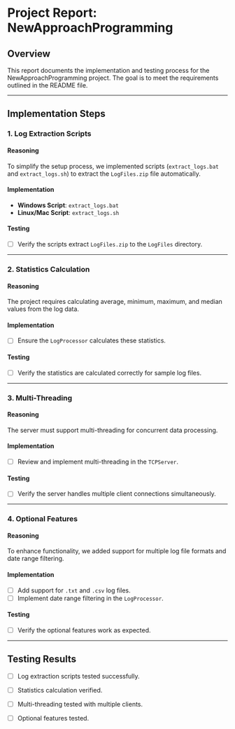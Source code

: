 # Project Report: NewApproachProgramming

## Overview
This report documents the implementation and testing process for the NewApproachProgramming project. The goal is to meet the requirements outlined in the README file.

---

## Implementation Steps

### 1. Log Extraction Scripts
#### Reasoning
To simplify the setup process, we implemented scripts (`extract_logs.bat` and `extract_logs.sh`) to extract the `LogFiles.zip` file automatically.

#### Implementation
- **Windows Script**: `extract_logs.bat`
- **Linux/Mac Script**: `extract_logs.sh`

#### Testing
- [ ] Verify the scripts extract `LogFiles.zip` to the `LogFiles` directory.

---

### 2. Statistics Calculation
#### Reasoning
The project requires calculating average, minimum, maximum, and median values from the log data.

#### Implementation
- [ ] Ensure the `LogProcessor` calculates these statistics.

#### Testing
- [ ] Verify the statistics are calculated correctly for sample log files.

---

### 3. Multi-Threading
#### Reasoning
The server must support multi-threading for concurrent data processing.

#### Implementation
- [ ] Review and implement multi-threading in the `TCPServer`.

#### Testing
- [ ] Verify the server handles multiple client connections simultaneously.

---

### 4. Optional Features
#### Reasoning
To enhance functionality, we added support for multiple log file formats and date range filtering.

#### Implementation
- [ ] Add support for `.txt` and `.csv` log files.
- [ ] Implement date range filtering in the `LogProcessor`.

#### Testing
- [ ] Verify the optional features work as expected.

---

## Testing Results
- [ ] Log extraction scripts tested successfully.
- [ ] Statistics calculation verified.
- [ ] Multi-threading tested with multiple clients.
- [ ] Optional features tested.

